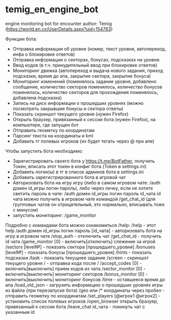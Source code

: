 # temig_en_engine_bot
engine monitoring bot for encounter
author: Temig (https://world.en.cx/UserDetails.aspx?uid=154783)


Функции бота:
- Отправка информации об уровне (номер, текст уровня,  автопереход, инфа о блокировке ответов)
- Отправка информации о секторах, бонусах, подсказках на уровне.
- Ввод кодов (в т.ч. принудительный ввод при блокировке ответов)
- Мониторинг движка (автопереход и выдача нового задания, приход подсказки, время до апа, закрытие сектора, закрытие бонуса)
- Мониторинг изменений (поменялось задание уровня,  добавлено сообщение, количество секторов поменялось,  количество бонусов поменялось, количество секторов для прохождения поменялось, добавлена подсказка)
- Запись на диск информации о прошедших уровнях (можно посмотреть закрывшие бонусы и сектора ответы)
- Показать скриншот текущего уровня (нужен Firefox)
- Открыть браузер, привязанный к сессии бота (нужен Firefox), на компьютере, где запущен бот
- Отправить геометку по координатам
- Парсинг текста на координаты и kml
- Добавить тг полевых игроков (их будет тегать через @ при апе)

Чтобы запустить бота необходимо:
- Зарегистрировать своего бота у https://t.me/BotFather, получить Токен, вписать этот токен в конфиг бота (Token в settings.ini)
- Добавить логин(ы) в тг в список админов бота в settings.ini
- Добавить зарегистрированного бота в игровой чат
- Авторизовать бота на игру игру (либо в самом игровом чате:
/auth домен id_игры логин пароль), 
либо через личку, если не хотите светить пароль в чате: 
/auth домен id_игры логин пароль id_чата
id чата можно получить в игровом чате командой /get_chat_id (для групповых чатов он отрицательный, это нормально, вписывать тоже с минусом)
- запустить мониторинг: /game_monitor

Подробно с командами бота можно ознакомиться /help:
/help - этот help
/auth домен id_игры логин пароль [id_чата] - авторизовать бота на игру в игровом чате
/stop_auth - отключить чат
/get_chat_id - получить id чата
/game_monitor [0] - включить\[отключить] слежение за игрой
/sectors [level№] - показать сектора [прошедшего_уровня]
/bonuses [level№] - показать бонусы [прошедшего_уровня]
/hints - показать подсказки
/task - показать текущнее задание
/screen - скриншот текущего уровня
/ - отправка кода после /
/accept_codes [0] - включить\[выключить] прием кодов из чата
/sector_monitor [0] - включить\[выключить] мониторинг секторов
/bonus_monitor [0] - включить\[выключить] мониторинг бонусов
/time - оставшееся время до апа
/load_old_json - загрузить информацию о прошедших уровнях игры из файла (при перезапуске бота)
/geo или /* координаты через пробел - отправить геометку по координатам 
/set_players [@игрок1 @игрок2] - установить список полевых игроков
/open_browser открыть бразуер, привязанный к сессии бота
/leave_chat id_чата - покинуть чат с указанным id
